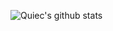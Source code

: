 ![Quiec's github stats](https://github-readme-stats.vercel.app/api/top-langs/?username=TSK-Glofy&theme=radical&layout=compact)